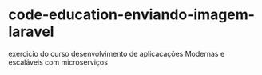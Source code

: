 # code-education-enviando-imagem-laravel
exercicio do curso desenvolvimento de aplicacações Modernas e escaláveis com microserviços
